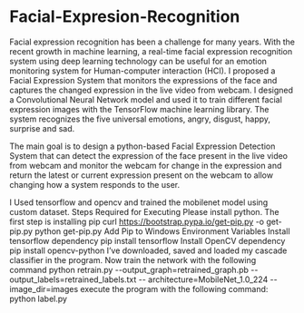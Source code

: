 # Facial-Expresion-Recognition

Facial expression recognition has been a challenge for many years. With the recent growth in machine learning, a real-time facial expression recognition system using deep learning technology can be useful for an emotion monitoring system for Human-computer interaction (HCI). I proposed a Facial Expression System that monitors the expressions of the face and captures the changed expression in the live video from webcam. I designed a Convolutional Neural Network model and used it to train different facial expression images with the TensorFlow machine learning library. The system recognizes the five universal emotions, angry, disgust, happy, surprise and sad.​

​The main goal is to design a python-based Facial Expression Detection System that can detect the expression of the face present in the live video from webcam and monitor the webcam for change in the expression and return the latest or current expression present on the webcam to allow changing how a system responds to the user. ​

I Used tensorflow and opencv and trained the mobilenet model using custom dataset.
Steps Required for Executing
Please install python.
The first step is installing pip
curl https://bootstrap.pypa.io/get-pip.py -o get-pip.py
python get-pip.py
Add Pip to Windows Environment Variables
Install tensorflow dependency
pip install tensorflow
Install OpenCV dependency
pip install opencv-python
I’ve downloaded, saved and loaded my cascade classifier in the program.
Now train the network with the following command
python retrain.py --output_graph=retrained_graph.pb --output_labels=retrained_labels.txt --
architecture=MobileNet_1.0_224 --image_dir=images
execute the program with the following command:
python label.py
